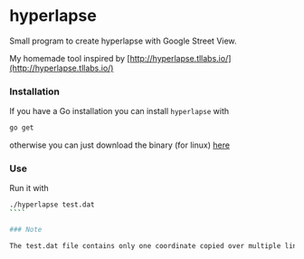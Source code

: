 hyperlapse
==========

Small program to create hyperlapse with Google Street View.

My homemade tool inspired by [http://hyperlapse.tllabs.io/](http://hyperlapse.tllabs.io/)

### Installation

If you have a Go installation you can install `hyperlapse` with

````bash
go get 
````

otherwise you can just download the binary (for linux)  [here](https://github.com/brunetto/hyperlapse/blob/master/hyperlapse)

### Use

Run it with 

`````bash
./hyperlapse test.dat
````

### Note

The test.dat file contains only one coordinate copied over multiple lines so it will download multiple copies of the same image.



